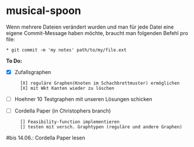 # musical-spoon
Wenn mehrere Dateien verändert wurden und man für jede Datei eine eigene 
Commit-Message haben möchte, braucht man folgenden Befehl pro file: 

	* git commit -m 'my notes' path/to/my/file.ext 

**To Do:**
- [X] Zufallsgraphen

        [X] reguläre Graphen(Knoten im Schachbrettmuster) ermöglichen
        [X] mit Wkt Kanten wieder zu löschen
- [ ] Hoehner 10 Testgraphen mit unseren Lösungen schicken
- [ ] Cordella Paper (in Christophers branch)
        
        [] Feasibility-function implementieren
        [] testen mit versch. Graphtypen (reguläre und andere Graphen)
#bis 14.06.: Cordella Paper lesen
